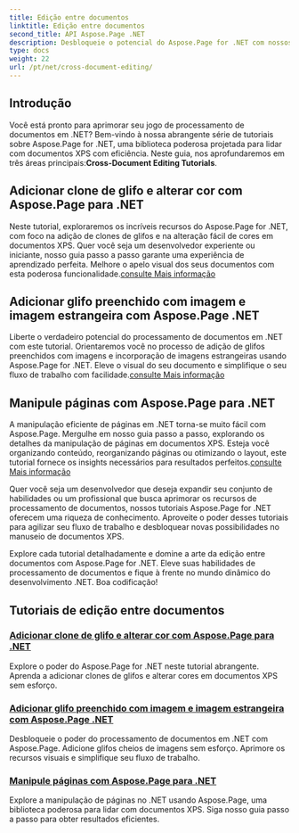 ```yaml
---
title: Edição entre documentos
linktitle: Edição entre documentos
second_title: API Aspose.Page .NET
description: Desbloqueie o potencial do Aspose.Page for .NET com nossos tutoriais. Adicione clones de glifos, altere cores e manipule páginas sem esforço em documentos XPS.
type: docs
weight: 22
url: /pt/net/cross-document-editing/
---
```


## Introdução

 Você está pronto para aprimorar seu jogo de processamento de documentos em .NET? Bem-vindo à nossa abrangente série de tutoriais sobre Aspose.Page for .NET, uma biblioteca poderosa projetada para lidar com documentos XPS com eficiência. Neste guia, nos aprofundaremos em três áreas principais:**Cross-Document Editing Tutorials**.

## Adicionar clone de glifo e alterar cor com Aspose.Page para .NET

 Neste tutorial, exploraremos os incríveis recursos do Aspose.Page for .NET, com foco na adição de clones de glifos e na alteração fácil de cores em documentos XPS. Quer você seja um desenvolvedor experiente ou iniciante, nosso guia passo a passo garante uma experiência de aprendizado perfeita. Melhore o apelo visual dos seus documentos com esta poderosa funcionalidade.[consulte Mais informação](./add-glyph-clone-and-change-color/)

## Adicionar glifo preenchido com imagem e imagem estrangeira com Aspose.Page .NET

Liberte o verdadeiro potencial do processamento de documentos em .NET com este tutorial. Orientaremos você no processo de adição de glifos preenchidos com imagens e incorporação de imagens estrangeiras usando Aspose.Page for .NET. Eleve o visual do seu documento e simplifique o seu fluxo de trabalho com facilidade.[consulte Mais informação](./add-image-filled-glyph-and-foreign-image/)

## Manipule páginas com Aspose.Page para .NET

 A manipulação eficiente de páginas em .NET torna-se muito fácil com Aspose.Page. Mergulhe em nosso guia passo a passo, explorando os detalhes da manipulação de páginas em documentos XPS. Esteja você organizando conteúdo, reorganizando páginas ou otimizando o layout, este tutorial fornece os insights necessários para resultados perfeitos.[consulte Mais informação](./manipulate-pages/)

Quer você seja um desenvolvedor que deseja expandir seu conjunto de habilidades ou um profissional que busca aprimorar os recursos de processamento de documentos, nossos tutoriais Aspose.Page for .NET oferecem uma riqueza de conhecimento. Aproveite o poder desses tutoriais para agilizar seu fluxo de trabalho e desbloquear novas possibilidades no manuseio de documentos XPS.

Explore cada tutorial detalhadamente e domine a arte da edição entre documentos com Aspose.Page for .NET. Eleve suas habilidades de processamento de documentos e fique à frente no mundo dinâmico do desenvolvimento .NET. Boa codificação!
## Tutoriais de edição entre documentos
### [Adicionar clone de glifo e alterar cor com Aspose.Page para .NET](./add-glyph-clone-and-change-color/)
Explore o poder do Aspose.Page for .NET neste tutorial abrangente. Aprenda a adicionar clones de glifos e alterar cores em documentos XPS sem esforço.
### [Adicionar glifo preenchido com imagem e imagem estrangeira com Aspose.Page .NET](./add-image-filled-glyph-and-foreign-image/)
Desbloqueie o poder do processamento de documentos em .NET com Aspose.Page. Adicione glifos cheios de imagens sem esforço. Aprimore os recursos visuais e simplifique seu fluxo de trabalho.
### [Manipule páginas com Aspose.Page para .NET](./manipulate-pages/)
Explore a manipulação de páginas no .NET usando Aspose.Page, uma biblioteca poderosa para lidar com documentos XPS. Siga nosso guia passo a passo para obter resultados eficientes.